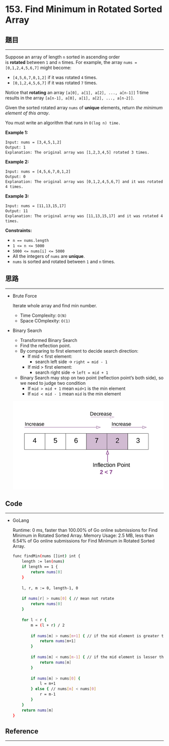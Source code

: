 # 153. Find Minimum in Rotated Sorted Array

## 題目

---

Suppose an array of length `n` sorted in ascending order is **rotated** between `1` and `n` times. For example, the array `nums = [0,1,2,4,5,6,7]` might become:

- `[4,5,6,7,0,1,2]` if it was rotated `4` times.
- `[0,1,2,4,5,6,7]` if it was rotated `7` times.

Notice that **rotating** an array `[a[0], a[1], a[2], ..., a[n-1]]` 1 time results in the array `[a[n-1], a[0], a[1], a[2], ..., a[n-2]]`.

Given the sorted rotated array `nums` of **unique** elements, return *the minimum element of this array*.

You must write an algorithm that runs in `O(log n) time.`

**Example 1:**

```
Input: nums = [3,4,5,1,2]
Output: 1
Explanation: The original array was [1,2,3,4,5] rotated 3 times.

```

**Example 2:**

```
Input: nums = [4,5,6,7,0,1,2]
Output: 0
Explanation: The original array was [0,1,2,4,5,6,7] and it was rotated 4 times.

```

**Example 3:**

```
Input: nums = [11,13,15,17]
Output: 11
Explanation: The original array was [11,13,15,17] and it was rotated 4 times.

```

**Constraints:**

- `n == nums.length`
- `1 <= n <= 5000`
- `5000 <= nums[i] <= 5000`
- All the integers of `nums` are **unique**.
- `nums` is sorted and rotated between `1` and `n` times.

## 思路

---

- Brute Force
    
    Iterate whole array and find min number.
    
    - Time Complexity: `O(N)`
    - Space COmplexity: `O(1)`
- Binary Search
    - Transformed Binary Search
    - Find the reflection point.
    - By comparing to first element to decide search direction:
        - If mid < first element:
            - search left side → `right = mid - 1`
        - If mid > first element:
            - search right side → `left = mid + 1`
    - Binary Search may stop on two point (reflection point’s both side), so we need to judge two condition
        - If `mid > mid + 1` mean `mid+1`  is the min element
        - If `mid < mid - 1` mean `mid` is the min element
    
    ![Untitled](/Images/153.Find-Minimum-in-Rotated-Sorted-Array/01.png)
    

 

## Code

---

- GoLang
    
    Runtime: 0 ms, faster than 100.00% of Go online submissions for Find Minimum in Rotated Sorted Array.
    Memory Usage: 2.5 MB, less than 6.54% of Go online submissions for Find Minimum in Rotated Sorted Array.
    
    ```bash
    func findMin(nums []int) int {
        length := len(nums)
        if length == 1 {
            return nums[0]
        }
        
        l, r, m := 0, length-1, 0
        
        if nums[r] > nums[0] { // mean not rotate
            return nums[0]
        }
        
        for l < r {
            m = (l + r) / 2
            
            if nums[m] > nums[m+1] { // if the mid element is greater than its next element then mid+1 element is the smallest
                return nums[m+1]
            }
            
            if nums[m] < nums[m-1] { // if the mid element is lesser than its previous element then mid element is smallest
                return nums[m]
            }
            
            if nums[m] > nums[0] {
                l = m+1
            } else { // nums[m] < nums[0]
                r = m-1
            }
        }
        return nums[m]
    }
    ```
    

## Reference

---